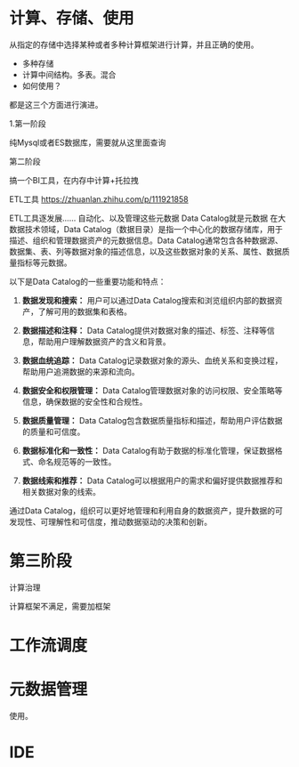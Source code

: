 # 计算、存储、使用

从指定的存储中选择某种或者多种计算框架进行计算，并且正确的使用。
* 多种存储
* 计算中间结构。多表。混合
* 如何使用？

都是这三个方面进行演进。


1.第一阶段

纯Mysql或者ES数据库，需要就从这里面查询


第二阶段

搞一个BI工具，在内存中计算+托拉拽





ETL工具
https://zhuanlan.zhihu.com/p/111921858

ETL工具逐发展……
自动化、以及管理这些元数据
Data Catalog就是元数据
在大数据技术领域，Data Catalog（数据目录）是指一个中心化的数据存储库，用于描述、组织和管理数据资产的元数据信息。Data Catalog通常包含各种数据源、数据集、表、列等数据对象的描述信息，以及这些数据对象的关系、属性、数据质量指标等元数据。

以下是Data Catalog的一些重要功能和特点：

1. **数据发现和搜索：** 用户可以通过Data Catalog搜索和浏览组织内部的数据资产，了解可用的数据集和表格。

2. **数据描述和注释：** Data Catalog提供对数据对象的描述、标签、注释等信息，帮助用户理解数据资产的含义和背景。

3. **数据血统追踪：** Data Catalog记录数据对象的源头、血统关系和变换过程，帮助用户追溯数据的来源和流向。

4. **数据安全和权限管理：** Data Catalog管理数据对象的访问权限、安全策略等信息，确保数据的安全性和合规性。

5. **数据质量管理：** Data Catalog包含数据质量指标和描述，帮助用户评估数据的质量和可信度。

6. **数据标准化和一致性：** Data Catalog有助于数据的标准化管理，保证数据格式、命名规范等的一致性。

7. **数据线索和推荐：** Data Catalog可以根据用户的需求和偏好提供数据推荐和相关数据对象的线索。

通过Data Catalog，组织可以更好地管理和利用自身的数据资产，提升数据的可发现性、可理解性和可信度，推动数据驱动的决策和创新。



# 第三阶段

计算治理

计算框架不满足，需要加框架


# 工作流调度


# 元数据管理

使用。



# IDE


